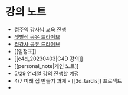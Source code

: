 # 강의 노트
- 정주익 강사님 교육 진행
- [샛별샘 공유 드라이브](https://drive.google.com/drive/folders/1G5A7AEy54BdMcG7E_hLtCaRpFrbIUR4u)
- [정강사 공유 드라이브](https://drive.google.com/drive/folders/1GVDdY2eY_MYpnezJPBJH_KQOyeSdsfib)
- [[일정표]]
- [[c4d_20230403|C4D 강의]]
- [[personal_note|개인 노트]]
- 5/29 언리얼 강의 진행할 예정
- 4/7 미래 집 만들기 과제 - [[3d_tardis]] 프로젝트
- 